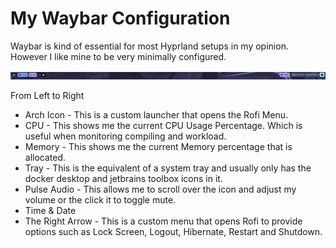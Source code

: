 # My Waybar Configuration
Waybar is kind of essential for most Hyprland setups in my opinion.
However I like mine to be very minimally configured.

![Waybar.png](Waybar.png)

From Left to Right
+ Arch Icon - This is a custom launcher that opens the Rofi Menu.
+ CPU - This shows me the current CPU Usage Percentage. Which is useful when monitoring compiling and workload.
+ Memory - This shows me the current Memory percentage that is allocated.
+ Tray - This is the equivalent of a system tray and usually only has the docker desktop and jetbrains toolbox icons in it.
+ Pulse Audio - This allows me to scroll over the icon and adjust my volume or the click it to toggle mute.
+ Time & Date
+ The Right Arrow - This is a custom menu that opens Rofi to provide options such as Lock Screen, Logout, Hibernate, Restart and Shutdown.
